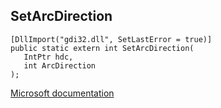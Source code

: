 ## SetArcDirection

```
[DllImport("gdi32.dll", SetLastError = true)]
public static extern int SetArcDirection(
   IntPtr hdc,
   int ArcDirection
);
```

[Microsoft documentation](https://docs.microsoft.com/en-us/windows/win32/api/wingdi/nf-wingdi-setarcdirection)

